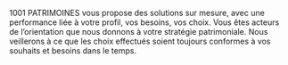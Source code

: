 1001 PATRIMOINES vous propose des solutions sur mesure, avec une performance liée à votre profil, vos besoins, vos choix.
Vous êtes acteurs de l’orientation que nous donnons à votre stratégie patrimoniale. Nous veillerons à ce que les choix effectués soient toujours conformes à vos souhaits et besoins dans le temps.
